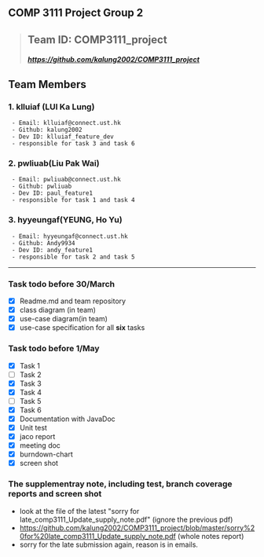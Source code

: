 ## COMP 3111 Project Group 2
>## Team ID: COMP3111_project
>##### https://github.com/kalung2002/COMP3111_project
## Team Members
### 1. klluiaf (LUI Ka Lung)
```
 - Email: klluiaf@connect.ust.hk  
 - Github: kalung2002
 - Dev ID: klluiaf_feature_dev
 - responsible for task 3 and task 6
```
### 2. pwliuab(Liu Pak Wai)
```
 - Email: pwliuab@connect.ust.hk
 - Github: pwliuab
 - Dev ID: paul_feature1
 - responsible for task 1 and task 4
```
### 3. hyyeungaf(YEUNG, Ho Yu)
```
 - Email: hyyeungaf@connect.ust.hk
 - Github: Andy9934
 - Dev ID: andy_feature1
 - responsible for task 2 and task 5
```
***
### Task todo before 30/March
- [x] Readme.md and team repository
- [x] class diagram (in team)
- [x] use-case diagram(in team)
- [x] use-case specification for all **six** tasks
### Task todo before 1/May
- [x] Task 1 
- [ ] Task 2
- [x] Task 3
- [x] Task 4
- [ ] Task 5
- [x] Task 6
- [x] Documentation with JavaDoc
- [x] Unit test
- [x] jaco report
- [x] meeting doc
- [x] burndown-chart
- [x] screen shot 
 ### The supplementray note, including test, branch coverage reports and screen shot
- look at the file of the latest "sorry for late_comp3111_Update_supply_note.pdf" (ignore the previous pdf)
- https://github.com/kalung2002/COMP3111_project/blob/master/sorry%20for%20late_comp3111_Update_supply_note.pdf (whole notes report)
- sorry for the late submission again, reason is in emails.

